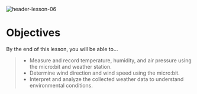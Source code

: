 ![header-lesson-06](assets/header-lesson-06.png)

# Objectives

By the end of this lesson, you will be able to...

> - Measure and record temperature, humidity, and air pressure using the micro:bit and weather station.
> - Determine wind direction and wind speed using the micro:bit.
> - Interpret and analyze the collected weather data to understand environmental conditions.